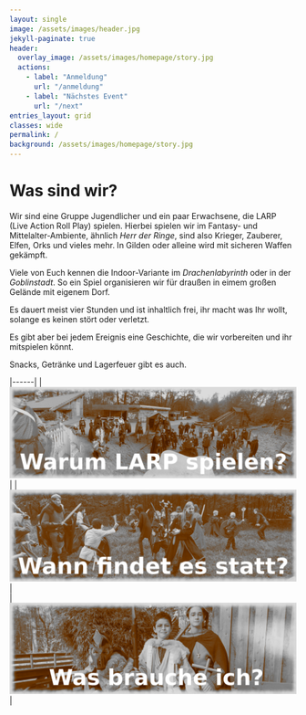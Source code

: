 ```yaml
---
layout: single
image: /assets/images/header.jpg
jekyll-paginate: true
header:
  overlay_image: /assets/images/homepage/story.jpg
  actions:
    - label: "Anmeldung"
      url: "/anmeldung"
    - label: "Nächstes Event"
      url: "/next"
entries_layout: grid
classes: wide
permalink: /
background: /assets/images/homepage/story.jpg
--- 
```

# Was sind wir?
Wir sind eine Gruppe Jugendlicher und ein paar Erwachsene, die LARP (Live Action Roll Play) spielen. 
Hierbei spielen wir im  Fantasy- und Mittelalter-Ambiente, ähnlich _Herr der Ringe_, sind also Krieger, Zauberer, Elfen, Orks und vieles mehr.
In Gilden oder alleine wird mit sicheren Waffen gekämpft.

Viele von Euch kennen die Indoor-Variante im _Drachenlabyrinth_ oder in der _Goblinstadt_. 
So ein Spiel organisieren wir für draußen in eimem großen Gelände mit eigenem Dorf.

Es dauert meist vier Stunden und ist inhaltlich frei, ihr macht was Ihr wollt, solange es keinen stört oder verletzt.

Es gibt aber bei jedem Ereignis eine Geschichte, die wir vorbereiten und ihr mitspielen könnt.

Snacks, Getränke und Lagerfeuer gibt es auch.

|------|
|[![image](/assets/images/homepage/dorf_sepia3.png)](/gruende-larp/#warum-sollte-ich-larp-spielen)|
|[![image](/assets/images/homepage/kampf3.png)](/gruende-larp/#wann-findet-es-statt)|	
|[![image](/assets/images/homepage/heroisch3.png)](/gruende-larp/#was-brauche-ich-um-mitzuspielen) |



